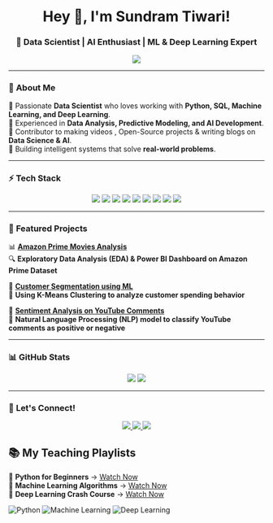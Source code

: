 <h1 align="center">Hey 👋, I'm Sundram Tiwari! </h1>
<h3 align="center">🚀 Data Scientist | AI Enthusiast | ML & Deep Learning Expert</h3>

<p align="center">
  <img src="https://readme-typing-svg.herokuapp.com?color=%2336BCF7&size=24&center=true&vCenter=true&width=600&height=50&lines=Welcome+to+My+GitHub!;Data+Science+%7C+Machine+Learning+%7C+AI+%7C+Python;Building+Models+to+Predict+the+Future!">
</p>

---

### 🌟 **About Me**
🔹 Passionate **Data Scientist** who loves working with **Python, SQL, Machine Learning, and Deep Learning**.  
🔹 Experienced in **Data Analysis, Predictive Modeling, and AI Development**.  
🔹 Contributor to making videos , Open-Source projects & writing blogs on **Data Science & AI**.  
🔹 Building intelligent systems that solve **real-world problems**.  

---

### ⚡ **Tech Stack**
<p align="center">
  <img src="https://img.shields.io/badge/Python-3776AB?style=for-the-badge&logo=python&logoColor=white"/>
  <img src="https://img.shields.io/badge/SQL-4479A1?style=for-the-badge&logo=mysql&logoColor=white"/>
  <img src="https://img.shields.io/badge/Power%20BI-F2C811?style=for-the-badge&logo=powerbi&logoColor=black"/>
  <img src="https://img.shields.io/badge/Tableau-E97627?style=for-the-badge&logo=tableau&logoColor=white"/>
  <img src="https://img.shields.io/badge/Scikit--Learn-F7931E?style=for-the-badge&logo=scikitlearn&logoColor=white"/>
  <img src="https://img.shields.io/badge/TensorFlow-FF6F00?style=for-the-badge&logo=tensorflow&logoColor=white"/>
  <img src="https://img.shields.io/badge/PyTorch-EE4C2C?style=for-the-badge&logo=pytorch&logoColor=white"/>
  <img src="https://img.shields.io/badge/Streamlit-FF4B4B?style=for-the-badge&logo=streamlit&logoColor=white"/>
  <img src="https://img.shields.io/badge/GitHub-181717?style=for-the-badge&logo=github&logoColor=white"/>
</p>

---

### 🚀 **Featured Projects**
📊 **[Amazon Prime Movies Analysis](https://github.com/Sundram22/blinkitdash)**  
🔍 **Exploratory Data Analysis (EDA) & Power BI Dashboard on Amazon Prime Dataset**  

🤖 **[Customer Segmentation using ML](https://github.com/Sundram22/motosalessql)**  
🧠 **Using K-Means Clustering to analyze customer spending behavior**  

📢 **[Sentiment Analysis on YouTube Comments](https://github.com/Sundram22/advertising-sales-prediction)**  
🔬 **Natural Language Processing (NLP) model to classify YouTube comments as positive or negative**  

---

### 📊 **GitHub Stats**
<p align="center">
  <img src="https://github-readme-streak-stats.herokuapp.com/?user=Sundram22&theme=dark"/>
  <img src="https://github-readme-stats.vercel.app/api?username=Sundram22&show_icons=true&theme=radical"/>
</p>

---

### 📣 **Let's Connect!**
<p align="center">
  <a href="https://https://www.linkedin.com/in/sundram-tiwari-76520022b/" target="_blank">
    <img src="https://img.shields.io/badge/LinkedIn-Connect-blue?style=for-the-badge&logo=linkedin"/>
  </a>
  <a href="https://github.com/Sundram22/" target="_blank">
    <img src="https://img.shields.io/badge/GitHub-Follow-black?style=for-the-badge&logo=github"/>
  </a>
  <a href="mailto:sundramt2208@gmail.com" target="_blank">
    <img src="https://img.shields.io/badge/Gmail-Send-red?style=for-the-badge&logo=gmail"/>
  </a>
</p>



## 📚 My Teaching Playlists  
🎥 **Python for Beginners** → [Watch Now](https://www.youtube.com/@Breezybrill/playlists)  
🎥 **Machine Learning Algorithms** → [Watch Now](https://www.youtube.com/@Breezybrill/playlists)  
🎥 **Deep Learning Crash Course** → [Watch Now](https://www.youtube.com/@Breezybrill/playlists)  

![Python](https://img.shields.io/badge/Python-3776AB?style=for-the-badge&logo=python&logoColor=white)
![Machine Learning](https://img.shields.io/badge/Machine%20Learning-FF6F00?style=for-the-badge&logo=scikit-learn&logoColor=white)
![Deep Learning](https://img.shields.io/badge/Deep%20Learning-4285F4?style=for-the-badge&logo=tensorflow&logoColor=white)


